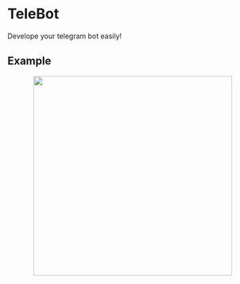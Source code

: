 # TeleBot
Develope your telegram bot easily!

## Example
<p align="center"><img src="https://i.ibb.co/YkcdHPS/example.png" width="400"></p>
